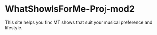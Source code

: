 # WhatShowIsForMe-Proj-mod2
This site helps you find MT shows that suit your musical preference and lifestyle.  
